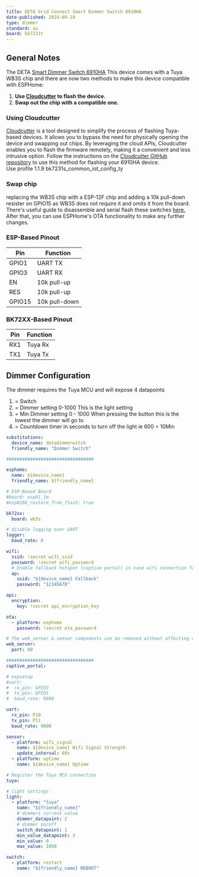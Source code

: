 ```yaml
---
title: DETA Grid Connect Smart Dimmer Switch 6910HA
date-published: 2024-09-18
type: dimmer
standard: au
board: bk7231t
---
```


## General Notes

The DETA [Smart Dimmer Switch 6910HA](https://www.bunnings.com.au/deta-white-grid-connect-smart-touch-single-dimmer_p0237206) This device comes with a Tuya WB3S chip and there are now two methods to make this device compatible with ESPHome:

1. **Use [Cloudcutter](https://github.com/tuya-cloudcutter/tuya-cloudcutter) to flash the device.**
2. **Swap out the chip with a compatible one.**

### Using Cloudcutter

[Cloudcutter](https://github.com/tuya-cloudcutter/tuya-cloudcutter) is a tool designed to simplify the process of flashing Tuya-based devices. It allows you to bypass the need for physically opening the device and swapping out chips. By leveraging the cloud APIs, Cloudcutter enables you to flash the firmware remotely, making it a convenient and less intrusive option. Follow the instructions on the [Cloudcutter GitHub repository](https://github.com/tuya-cloudcutter/tuya-cloudcutter) to use this method for flashing your 6910HA device.  
Use profile 1.1.9 bk7231s_common_iot_config_ty

### Swap chip

replacing the WB3S chip with a ESP-12F chip and adding a 10k pull-down resister on GPIO15 as WB3S does not require it and omits it from the board.
There's useful guide to disassemble and serial flash these switches [here.](https://blog.mikejmcguire.com/2020/05/22/deta-grid-connect-3-and-4-gang-light-switches-and-home-assistant/) After that, you can use ESPHome's OTA functionality to make any further changes.

### ESP-Based Pinout

| Pin    | Function      |
| ------ | ------------- |
| GPIO1  | UART TX       |
| GPIO3  | UART RX       |
| EN     | 10k pull-up   |
| RES    | 10k pull-up   |
| GPIO15 | 10k pull-down |

### BK72XX-Based Pinout

| Pin | Function |
| --- | -------- |
| RX1 | Tuya Rx  |
| TX1 | Tuya Tx  |

## Dimmer Configuration

The dimmer requires the Tuya MCU and will expose 4 datapoints

1. = Switch
2. = Dimmer setting 0-1000 This is the light setting
3. = Min Dimmer setting 0 - 1000 When pressing the button this is the lowest the dimmer will go to
4. = Countdown timer in seconds to turn off the light ie 600 = 10Min

```yaml
substitutions:
  device_name: detadimmerwitch
  friendly_name: "Dimmer Switch"

#################################

esphome:
  name: ${device_name}
  friendly_name: ${friendly_name}

# ESP-Based Board
#board: esp01_1m
#esp8266_restore_from_flash: true

bk72xx:
  board: wb3s

# disable logging over UART
logger:
  baud_rate: 0

wifi:
  ssid: !secret wifi_ssid
  password: !secret wifi_password
  # Enable fallback hotspot (captive portal) in case wifi connection fails
  ap:
    ssid: "${device_name} Fallback"
    password: "12345678"

api:
  encryption:
    key: !secret api_encryption_key

ota:
  - platform: esphome
    password: !secret ota_password

# The web_server & sensor components can be removed without affecting core functionaility.
web_server:
  port: 80

#################################
captive_portal:

# espsetup
#uart:
#  rx_pin: GPIO3
#  tx_pin: GPIO1
#  baud_rate: 9600

uart:
  rx_pin: P10
  tx_pin: P11
  baud_rate: 9600

sensor:
  - platform: wifi_signal
    name: ${device_name} Wifi Signal Strength
    update_interval: 60s
  - platform: uptime
    name: ${device_name} Uptime

# Register the Tuya MCU connection
tuya:

# light settings
light:
  - platform: "tuya"
    name: "${friendly_name}"
    # dimmers current value
    dimmer_datapoint: 2
    # dimmer on/off
    switch_datapoint: 1
    min_value_datapoint: 3
    min_value: 0
    max_value: 1000

switch:
  - platform: restart
    name: "${friendly_name} REBOOT"
```
